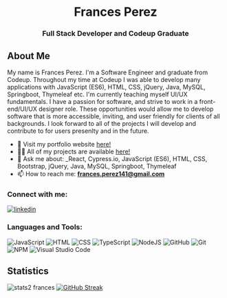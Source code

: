 <h1 align="center">Frances Perez</h1>
<h3 align="center">Full Stack Developer and Codeup Graduate</h3>

## About Me

My name is Frances Perez. I'm a Software Engineer and graduate from Codeup. Throughout my time at Codeup I was able to develop many applications with JavaScript (ES6), HTML, CSS, jQuery, Java, MySQL, Springboot, Thymeleaf etc. I'm currently teaching myself UI/UX fundamentals. 
I have a passion for software, and strive to work in a front-end/UI/UX designer role. These opportunities would allow me to develop software that is more accessible, inviting, and user friendly for clients of all backgrounds. I look forward to all of the projects I will develop and contribute to for users presenlty and in the future. 
- 🎨 Visit my portfolio website [here!](https://francesperez.tech)
- 👨‍💻 All of my projects are available [here!](https://github.com/francesperez?tab=repositories)
- 💬 Ask me about: _React, Cypress.io, JavaScript (ES6), HTML, CSS, Bootstrap, jQuery, Java, MySQL, Springboot, Thymeleaf
- 📫 How to reach me: **frances.perez141@gmail.com**
<h3 align="left">Connect with me:</h3>
<p>
  <a href="https://www.linkedin.com/in/francesperez141/" target="_blank"><img alt="linkedin" src="https://img.shields.io/badge/-LinkedIn-black.svg?style=for-the-badge&logo=linkedin&colorB=1C5D99"/></a>
  
<h3 align="left">Languages and Tools:</h3>

![JavaScript](https://img.shields.io/badge/javascript-%23323330.svg?logo=javascript&logoColor=%23F7DF1E&style=for-the-badge)
![HTML](https://img.shields.io/badge/HTML5-E34F26?style=for-the-badge&logo=html5&logoColor=white)
![CSS](https://img.shields.io/badge/CSS3-1572B6?style=for-the-badge&logo=css3&logoColor=white)
![TypeScript](https://img.shields.io/badge/typescript-%23007ACC.svg?style=for-the-badge&logo=typescript&logoColor=white)
![NodeJS](https://img.shields.io/badge/node.js-6DA55F?style=for-the-badge&logo=node.js&logoColor=white)
![GitHub](https://img.shields.io/badge/github-%23121011.svg?style=for-the-badge&logo=github&logoColor=white)
![Git](https://img.shields.io/badge/git-%23F05033.svg?style=for-the-badge&logo=git&logoColor=white)
![NPM](https://img.shields.io/badge/NPM-%23000000.svg?style=for-the-badge&logo=npm&logoColor=white)
![Visual Studio Code](https://img.shields.io/badge/visual%20studio%20code-%230078d7.svg?logo=visual-studio-code&logoColor=white&style=for-the-badge)



## Statistics
![stats2 frances](https://github-readme-stats.vercel.app/api?username=francesperez&show_icons=true&theme=noctis_minimus)
[![GitHub Streak](https://streak-stats.demolab.com?user=francesperez&theme=blueberry_duo)](https://git.io/streak-stats)
